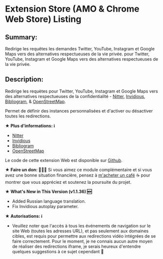 # Extension Store (AMO & Chrome Web Store) Listing

## Summary:

Redirige les requêtes les demandes Twitter, YouTube, Instagram et Google Maps vers des alternatives respectueuses de la vie privée. pour Twitter, YouTube, Instagram et Google Maps vers des alternatives respectueuses de la vie privée.

## Description:

Redirige les requètes pour Twitter, YouTube, Instagram et Google Maps vers des alternatives respectueuses de la confidentialité - <a href="https://nitter.net/">Nitter</a>, <a href="https://invidio.us/">Invidious</a>, <a href="https://bibliogram.art/">Bibliogram</a>, & <a href="https://www.openstreetmap.org">OpenStreetMap</a>.

Permet de définir des instances personnalisées et d'activer ou désactiver toutes les redirections.

<b>★ Plus d'informations: ℹ️</b>
<ul>
<li><a href="https://github.com/zedeus/nitter#nitter-wip">Nitter</a></li>
<li><a href="https://github.com/omarroth/invidious#invidious">Invidious</a></li>
<li><a href="https://github.com/cloudrac3r/bibliogram#bibliogram">Bibliogram</a></li>
<li><a href="https://wiki.openstreetmap.org/">OpenStreetMap</a></li>
</ul>

Le code de cette extension Web est disponible sur <a href="https://github.com/SimonBrazell/privacy-redirect">Github</a>.

<b>★ Faire un don: 👨🏻‍💻</b>
Si vous aimez ce module complémentaire et si vous avez une bonne situation financière, pensez à <a href="https://www.buymeacoffee.com/SimonBrazell">m'acheter un café</a> ☕️ pour montrer que vous appréciez et soutenez la poursuite du projet.

<b>★ What's New in This Version (v1.1.36) 🆕</b>
<ul>
  <li>Added Russian language translation.</li>
  <li>Fix Invidious autoplay parameter.</li>
</ul>

<b>★ Autorisations: ℹ️</b>
<ul>
<li>Veuillez noter que l'accès à tous les événements de navigation sur le site Web (toutes les adresses URL), et pas seulement aux domaines cibles, est requis pour permettre aux redirections vidéo intégrées de se faire correctement. Pour le moment, je ne connais aucun autre moyen de réaliser des redirections iframe, je serais heureux d'entendre quelques suggestions à ce sujet cependant 🙂</li>
</ul>